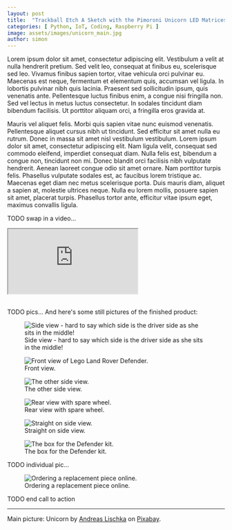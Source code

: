 ```yaml
---
layout: post
title:  "Trackball Etch A Sketch with the Pimoroni Unicorn LED Matrices"
categories: [ Python, IoT, Coding, Raspberry Pi ]
image: assets/images/unicorn_main.jpg
author: simon
---
```


Lorem ipsum dolor sit amet, consectetur adipiscing elit. Vestibulum a velit at nulla hendrerit pretium. Sed velit leo, consequat at finibus eu, scelerisque sed leo. Vivamus finibus sapien tortor, vitae vehicula orci pulvinar eu. Maecenas est neque, fermentum et elementum quis, accumsan vel ligula. In lobortis pulvinar nibh quis lacinia. Praesent sed sollicitudin ipsum, quis venenatis ante. Pellentesque luctus finibus enim, a congue nisi fringilla non. Sed vel lectus in metus luctus consectetur. In sodales tincidunt diam bibendum facilisis. Ut porttitor aliquam orci, a fringilla eros gravida at.

Mauris vel aliquet felis. Morbi quis sapien vitae nunc euismod venenatis. Pellentesque aliquet cursus nibh ut tincidunt. Sed efficitur sit amet nulla eu rutrum. Donec in massa sit amet nisl vestibulum vestibulum. Lorem ipsum dolor sit amet, consectetur adipiscing elit. Nam ligula velit, consequat sed commodo eleifend, imperdiet consequat diam. Nulla felis est, bibendum a congue non, tincidunt non mi. Donec blandit orci facilisis nibh vulputate hendrerit. Aenean laoreet congue odio sit amet ornare. Nam porttitor turpis felis. Phasellus vulputate sodales est, ac faucibus lorem tristique ac. Maecenas eget diam nec metus scelerisque porta. Duis mauris diam, aliquet a sapien at, molestie ultrices neque. Nulla eu lorem mollis, posuere sapien sit amet, placerat turpis. Phasellus tortor ante, efficitur vitae ipsum eget, maximus convallis ligula.

TODO swap in a video...

<div class="embed-responsive embed-responsive-16by9">
  <iframe class="embed-responsive-item" src="https://www.youtube.com/embed/PWMyco_-Lgs" allowfullscreen></iframe>
</div><br/>

TODO pics... And here's some still pictures of the finished product:

<div class="slick-carousel">
    <div>
        <figure class="figure">
        <img src="{{ site.baseurl }}/assets/images/lego_defender_1.jpg" class="figure-img img-fluid" alt="Side view - hard to say which side is the driver side as she sits in the middle!">
        <figcaption class="figure-caption text-center">Side view - hard to say which side is the driver side as she sits in the middle!</figcaption>
        </figure>
    </div>
    <div>
        <figure class="figure">
        <img src="{{ site.baseurl }}/assets/images/lego_defender_2.jpg" class="figure-img img-fluid" alt="Front view of Lego Land Rover Defender.">
        <figcaption class="figure-caption text-center">Front view.</figcaption>
        </figure>
    </div>
    <div>
        <figure class="figure">
        <img src="{{ site.baseurl }}/assets/images/lego_defender_3.jpg" class="figure-img img-fluid" alt="The other side view.">
        <figcaption class="figure-caption text-center">The other side view.</figcaption>
        </figure>
    </div>
    <div>
        <figure class="figure">
        <img src="{{ site.baseurl }}/assets/images/lego_defender_4.jpg" class="figure-img img-fluid" alt="Rear view with spare wheel.">
        <figcaption class="figure-caption text-center">Rear view with spare wheel.</figcaption>
        </figure>
    </div>
    <div>
        <figure class="figure">
        <img src="{{ site.baseurl }}/assets/images/lego_defender_5.jpg" class="figure-img img-fluid" alt="Straight on side view.">
        <figcaption class="figure-caption text-center">Straight on side view.</figcaption>
        </figure>
    </div>
    <div>
        <figure class="figure">
        <img src="{{ site.baseurl }}/assets/images/lego_defender_6.jpg" class="figure-img img-fluid" alt="The box for the Defender kit.">
        <figcaption class="figure-caption text-center">The box for the Defender kit.</figcaption>
        </figure>
    </div>
</div>

TODO individual pic...

<figure class="figure">
  <img src="{{ site.baseurl }}/assets/images/lego_defender_customer_service.png" alt="Ordering a replacement piece online.">
  <figcaption class="figure-caption text-center">Ordering a replacement piece online.</figcaption>
</figure>

TODO end call to action

---

Main picture: Unicorn by [Andreas Lischka](https://pixabay.com/users/webandi-1460261/) on [Pixabay](https://pixabay.com/).